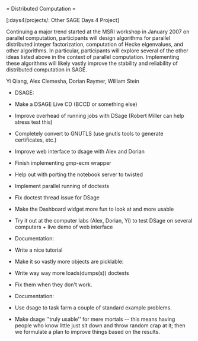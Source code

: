 = Distributed Computation =

[:days4/projects/: Other SAGE Days 4 Project]


Continuing a major trend started at the MSRI workshop in January 2007 on parallel computation, participants will design algorithms for parallel distributed integer factorization, computation of Hecke eigenvalues, and other algorithms. In particular, participants will explore several of the other ideas listed above in the context of parallel computation. Implementing these algorithms will likely vastly improve the stability and reliability of distributed computation in SAGE.


Yi Qiang, Alex Clemesha, Dorian Raymer, William Stein

 * DSAGE:
  * Make a DSAGE Live CD (BCCD or something else)
  * Improve overhead of running jobs with DSage (Robert Miller can help stress test this)
  * Completely convert to GNUTLS (use gnutls tools to generate certificates, etc.)
  * Improve web interface to dsage with Alex and Dorian
  * Finish implementing gmp-ecm wrapper
  * Help out with porting the notebook server to twisted
  * Implement parallel running of doctests
  * Fix doctest thread issue for DSage
  * Make the Dashboard widget more fun to look at and more usable
  * Try it out at the computer labs (Alex, Dorian, Yi) to test DSage on several computers + live demo of web interface

 * Documentation:
  * Write a nice tutorial

 * Make it so vastly more objects are picklable:
  * Write way way more loads(dumps(s)) doctests
  * Fix them when they don't work.

 * Documentation:
  * Use dsage to task farm a couple of standard example problems.
  * Make dsage ''truly usable'' for mere mortals -- this means having people who know little just sit down and throw random crap at it; then we formulate a plan to improve things based on the results.
